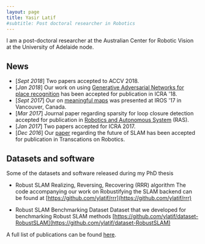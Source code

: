 ```yaml
---
layout: page
title: Yasir Latif
#subtitle: Post doctoral researcher in Robotics
---
```


I am a post-doctoral researcher at the Australian Center for Robotic Vision at the University of Adelaide node.

## News
 - [*Sept 2018*] Two papers accepted to ACCV 2018.
 - [*Jan 2018*] Our work on using [Generative Adversarial Networks for place recognition](https://arxiv.org/abs/1709.08810) has been accepted for publication in ICRA '18.
 - [*Sept 2017*] Our on [meaningful maps](https://arxiv.org/abs/1609.07849) was presented at IROS '17 in Vancouver, Canada.
 - [*Mar 2017*] Journal paper regarding sparsity for loop closure detection accepted for publication in [Robotics and Autonomous System](https://www.journals.elsevier.com/robotics-and-autonomous-systems/) (RAS). 
 - [*Jan 2017*] Two papers accepted for ICRA 2017. 
 - [*Dec 2016*] Our [paper](http://ieeexplore.ieee.org/abstract/document/7747236/) regarding the future of SLAM has been accepted for publication in Transcations on Robotics. 

## Datasets and software

Some of the datasets and software released during my PhD thesis

 - Robust SLAM Realizing, Reversing, Recovering (RRR) algorithm
   The code accompanying our work on Robustifying the SLAM backend can be found at
   [https://github.com/ylatif/rrr](https://github.com/ylatif/rrr)

 - Robust SLAM Benchmarking Dataset
   Dataset that we developed for benchmarking Robust SLAM methods 
   [https://github.com/ylatif/dataset-RobustSLAM](https://github.com/ylatif/dataset-RobustSLAM)

A full list of publications can be found [here](/publications).

